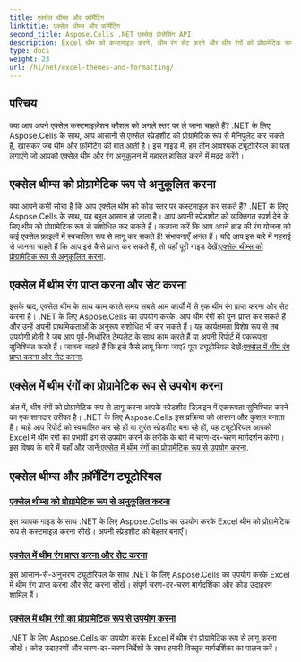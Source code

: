 ```yaml
---
title: एक्सेल थीम्स और फ़ॉर्मेटिंग
linktitle: एक्सेल थीम्स और फ़ॉर्मेटिंग
second_title: Aspose.Cells .NET एक्सेल प्रोसेसिंग API
description: Excel थीम को कस्टमाइज़ करने, थीम रंग सेट करने और थीम रंगों को प्रोग्रामेटिक रूप से उपयोग करने पर Aspose.Cells for .NET ट्यूटोरियल देखें। अपने Excel कौशल को बढ़ाएँ।
type: docs
weight: 23
url: /hi/net/excel-themes-and-formatting/
---
```

## परिचय

क्या आप अपने एक्सेल कस्टमाइज़ेशन कौशल को अगले स्तर पर ले जाना चाहते हैं? .NET के लिए Aspose.Cells के साथ, आप आसानी से एक्सेल स्प्रेडशीट को प्रोग्रामेटिक रूप से मैनिपुलेट कर सकते हैं, खासकर जब थीम और फ़ॉर्मेटिंग की बात आती है। इस गाइड में, हम तीन आवश्यक ट्यूटोरियल का पता लगाएंगे जो आपको एक्सेल थीम और रंग अनुकूलन में महारत हासिल करने में मदद करेंगे।

## एक्सेल थीम्स को प्रोग्रामेटिक रूप से अनुकूलित करना

 क्या आपने कभी सोचा है कि आप एक्सेल थीम को कोड स्तर पर कस्टमाइज़ कर सकते हैं? .NET के लिए Aspose.Cells के साथ, यह बहुत आसान हो जाता है। आप अपनी स्प्रेडशीट को व्यक्तिगत स्पर्श देने के लिए थीम को प्रोग्रामेटिक रूप से संशोधित कर सकते हैं। कल्पना करें कि आप अपने ब्रांड की रंग योजना को कई एक्सेल फ़ाइलों में स्वचालित रूप से लागू कर सकते हैं! संभावनाएँ अनंत हैं। यदि आप इस बारे में गहराई से जानना चाहते हैं कि आप इसे कैसे प्राप्त कर सकते हैं, तो यहाँ पूरी गाइड देखें:[एक्सेल थीम्स को प्रोग्रामेटिक रूप से अनुकूलित करना](./customizing-excel-themes/).

## एक्सेल में थीम रंग प्राप्त करना और सेट करना

इसके बाद, एक्सेल थीम के साथ काम करते समय सबसे आम कार्यों में से एक थीम रंग प्राप्त करना और सेट करना है। .NET के लिए Aspose.Cells का उपयोग करके, आप थीम रंगों को पुनः प्राप्त कर सकते हैं और उन्हें अपनी प्राथमिकताओं के अनुरूप संशोधित भी कर सकते हैं। यह कार्यक्षमता विशेष रूप से तब उपयोगी होती है जब आप पूर्व-निर्धारित टेम्पलेट के साथ काम करते हैं या अपनी रिपोर्ट में एकरूपता सुनिश्चित करते हैं। जानना चाहते हैं कि इसे कैसे लागू किया जाए? पूरा ट्यूटोरियल देखें:[एक्सेल में थीम रंग प्राप्त करना और सेट करना](./getting-and-setting-theme-colors/).

## एक्सेल में थीम रंगों का प्रोग्रामेटिक रूप से उपयोग करना

 अंत में, थीम रंगों को प्रोग्रामेटिक रूप से लागू करना आपके स्प्रेडशीट डिज़ाइन में एकरूपता सुनिश्चित करने का एक शानदार तरीका है। .NET के लिए Aspose.Cells इस प्रक्रिया को आसान और कुशल बनाता है। चाहे आप रिपोर्ट को स्वचालित कर रहे हों या तुरंत स्प्रेडशीट बना रहे हों, यह ट्यूटोरियल आपको Excel में थीम रंगों का प्रभावी ढंग से उपयोग करने के तरीके के बारे में चरण-दर-चरण मार्गदर्शन करेगा। इस विषय के बारे में यहाँ और जानें:[एक्सेल में थीम रंगों का प्रोग्रामेटिक रूप से उपयोग करना](./utilizing-theme-colors/).

## एक्सेल थीम्स और फ़ॉर्मेटिंग ट्यूटोरियल
### [एक्सेल थीम्स को प्रोग्रामेटिक रूप से अनुकूलित करना](./customizing-excel-themes/)
इस व्यापक गाइड के साथ .NET के लिए Aspose.Cells का उपयोग करके Excel थीम को प्रोग्रामेटिक रूप से कस्टमाइज़ करना सीखें। अपनी स्प्रेडशीट को बेहतर बनाएँ।
### [एक्सेल में थीम रंग प्राप्त करना और सेट करना](./getting-and-setting-theme-colors/)
इस आसान-से-अनुसरण ट्यूटोरियल के साथ .NET के लिए Aspose.Cells का उपयोग करके Excel में थीम रंग प्राप्त करना और सेट करना सीखें। संपूर्ण चरण-दर-चरण मार्गदर्शिका और कोड उदाहरण शामिल हैं।
### [एक्सेल में थीम रंगों का प्रोग्रामेटिक रूप से उपयोग करना](./utilizing-theme-colors/)
.NET के लिए Aspose.Cells का उपयोग करके Excel में थीम रंग प्रोग्रामेटिक रूप से लागू करना सीखें। कोड उदाहरणों और चरण-दर-चरण निर्देशों के साथ हमारी विस्तृत मार्गदर्शिका का पालन करें।